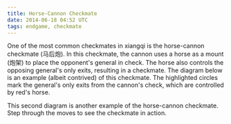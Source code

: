 ```yaml
---
title: Horse-Cannon Checkmate
date: 2014-06-18 04:52 UTC
tags: endgame, checkmate
---
```


One of the most common checkmates in xiangqi is the horse-cannon checkmate
(马后炮). In this checkmate, the cannon uses a horse as a mount (炮架) to place
the opponent's general in check. The horse also controls the opposing general's
only exits, resulting in a checkmate. The diagram below is an example (albeit
contrived) of this checkmate. The highlighted circles mark the general's only
exits from the cannon's check, which are controlled by red's horse.

<div id="horse-cannon-checkmate-1"></div>

<script>
  var board = new XiangqiViewer.Board('#horse-cannon-checkmate-1', 50, 2, false);
  board.place([
    {code: 'g', red: true, file: 4, rank: 9},
    {code: 'e', red: true, file: 4, rank: 7},
    {code: 'e', red: true, file: 2, rank: 9},
    {code: 'g', red: false, file: 4, rank: 1},
    {code: 'c', red: true, file: 1, rank: 1},
    {code: 'h', red: true, file: 2, rank: 1},
  ]);

  board.highlight({file: 4, rank: 0});
  board.highlight({file: 4, rank: 2});
</script>

This second diagram is another example of the horse-cannon checkmate. Step
through the moves to see the checkmate in action.

<div id="horse-cannon-checkmate-2"></div>

<script>
  var board = new XiangqiViewer.Board('#horse-cannon-checkmate-2', 50, 2, true);
  board.place([
    {code: 'g', red: true, file: 4, rank: 9},
    {code: 'e', red: true, file: 4, rank: 7},
    {code: 'e', red: true, file: 2, rank: 9},
    {code: 'g', red: false, file: 4, rank: 0},
    {code: 'a', red: false, file: 3, rank: 0},
    {code: 'a', red: false, file: 5, rank: 0},
    {code: 'c', red: true, file: 1, rank: 5},
    {code: 'h', red: true, file: 3, rank: 3},
  ]);

  board.setMoveList([
    {instruction: 'h6+7', red: true, analysis: "Red's horse places black in check."},
    {instruction: 'g5+1', red: false, analysis: 'Black has only one legal move.'},
    {instruction: 'c8+4', red: true, analysis: 'Red completes the horse-cannon checkmate.'},
  ]);
</script>
